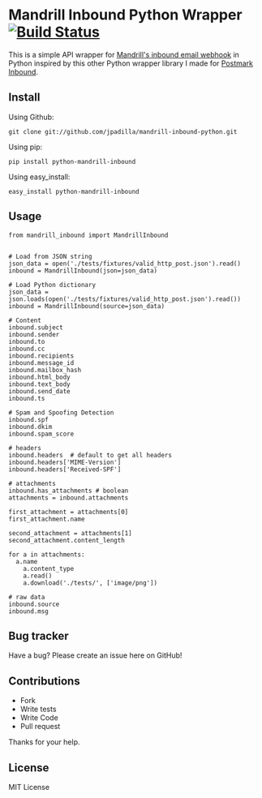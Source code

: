 # Mandrill Inbound Python Wrapper [![Build Status](https://travis-ci.org/jpadilla/mandrill-inbound-python.png?branch=master)](https://travis-ci.org/jpadilla/mandrill-inbound-python)


This is a simple API wrapper for [Mandrill's inbound email webhook](http://help.mandrill.com/entries/22092308-What-is-the-format-of-inbound-email-webhooks-)
in Python inspired by this other Python wrapper library I made for [Postmark Inbound](https://github.com/jpadilla/postmark-inbound-python).

## Install

Using Github:

```
git clone git://github.com/jpadilla/mandrill-inbound-python.git
```

Using pip:

```
pip install python-mandrill-inbound
```

Using easy_install:

```
easy_install python-mandrill-inbound
```


Usage
-----

```
from mandrill_inbound import MandrillInbound


# Load from JSON string
json_data = open('./tests/fixtures/valid_http_post.json').read()
inbound = MandrillInbound(json=json_data)

# Load Python dictionary
json_data = json.loads(open('./tests/fixtures/valid_http_post.json').read())
inbound = MandrillInbound(source=json_data)

# Content
inbound.subject
inbound.sender
inbound.to
inbound.cc
inbound.recipients
inbound.message_id
inbound.mailbox_hash
inbound.html_body
inbound.text_body
inbound.send_date
inbound.ts

# Spam and Spoofing Detection
inbound.spf
inbound.dkim
inbound.spam_score

# headers
inbound.headers  # default to get all headers
inbound.headers['MIME-Version']
inbound.headers['Received-SPF']

# attachments
inbound.has_attachments # boolean
attachments = inbound.attachments

first_attachment = attachments[0]
first_attachment.name

second_attachment = attachments[1]
second_attachment.content_length

for a in attachments:
  a.name
	a.content_type
	a.read()
	a.download('./tests/', ['image/png'])

# raw data
inbound.source
inbound.msg
```

Bug tracker
-----------

Have a bug? Please create an issue here on GitHub!


Contributions
-------------

* Fork
* Write tests
* Write Code
* Pull request

Thanks for your help.


License
---------------------

MIT License
